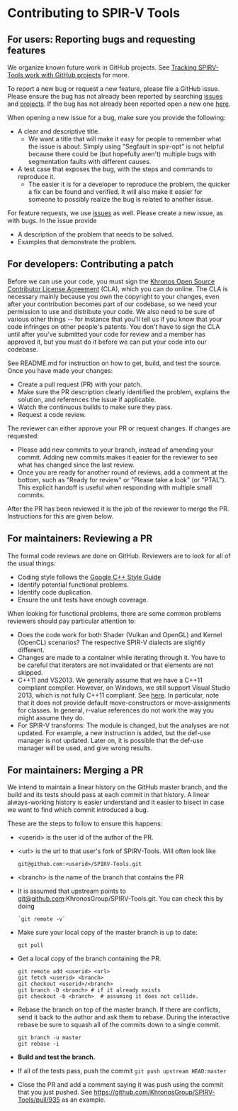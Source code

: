 # Contributing to SPIR-V Tools


## For users: Reporting bugs and requesting features


We organize known future work in GitHub projects.  See [Tracking SPIRV-Tools work with GitHub projects](https://github.com/KhronosGroup/SPIRV-Tools/blob/master/projects.md) for more.


To report a new bug or request a new feature, please file a GitHub issue. Please ensure the bug has not already been reported by searching [issues](https://github.com/KhronosGroup/SPIRV-Tools/issues) and [projects](https://github.com/KhronosGroup/SPIRV-Tools/projects). If the bug has not already been reported open a new one [here](https://github.com/KhronosGroup/SPIRV-Tools/issues/new).


When opening a new issue for a bug, make sure you provide the following:



*   A clear and descriptive title.
    *   We want a title that will make it easy for people to remember what the issue is about.  Simply using "Segfault in spir-opt" is not helpful because there could be (but hopefully aren't) multiple bugs with segmentation faults with different causes.
*   A test case that exposes the bug, with the steps and commands to reproduce it.
    *   The easier it is for a developer to reproduce the problem, the quicker a fix can be found and verified.  It will also make it easier for someone to possibly realize the bug is related to another issue.

For feature requests, we use [issues](https://github.com/KhronosGroup/SPIRV-Tools/issues) as well.  Please create a new issue, as with bugs.  In the issue provide



*   A description of the problem that needs to be solved.
*   Examples that demonstrate the problem.


## For developers: Contributing a patch

Before we can use your code, you must sign the [Khronos Open Source Contributor License Agreement](https://cla-assistant.io/KhronosGroup/SPIRV-Tools) (CLA), which you can do online. The CLA is necessary mainly because you own the copyright to your changes, even after your contribution becomes part of our codebase, so we need your permission to use and distribute your code. We also need to be sure of various other things -- for instance that you'll tell us if you know that your code infringes on other people's patents. You don't have to sign the CLA until after you've submitted your code for review and a member has approved it, but you must do it before we can put your code into our codebase.

See README.md for instruction on how to get, build, and test the source.  Once you have made your changes:



*   Create a pull request (PR) with your patch.
*   Make sure the PR description clearly identified the problem, explains the solution, and references the issue if applicable.
*   Watch the continuous builds to make sure they pass.
*   Request a code review.

The reviewer can either approve your PR or request changes.  If changes are requested:



*   Please add new commits to your branch, instead of amending your commit.  Adding new commits makes it easier for the reviewer to see what has changed since the last review.
*   Once you are ready for another round of reviews, add a comment at the bottom, such as "Ready for review" or "Please take a look" (or "PTAL").   This explicit handoff is useful when responding with multiple small commits.

After the PR has been reviewed it is the job of the reviewer to merge the PR.  Instructions for this are given below.


## For maintainers: Reviewing a PR

The formal code reviews are done on GitHub.  Reviewers are to look for all of the usual things:



*   Coding style follows the [Google C++ Style Guide](https://google.github.io/styleguide/cppguide.html)
*   Identify potential functional problems.
*   Identify code duplication.
*   Ensure the unit tests have enough coverage.

When looking for functional problems, there are some common problems reviewers should pay particular attention to:



*   Does the code work for both Shader (Vulkan and OpenGL) and Kernel (OpenCL) scenarios?  The respective SPIR-V dialects are slightly different.
*   Changes are made to a container while iterating through it.  You have to be careful that iterators are not invalidated or that elements are not skipped.
*   C++11 and VS2013.  We generally assume that we have a C++11 compliant compiler.  However, on Windows, we still support Visual Studio 2013, which is not fully C++11 compliant. See [here](https://msdn.microsoft.com/en-us/library/hh567368.aspx).  In particular, note that it does not provide default move-constructors or move-assignments for classes.  In general, r-value references do not work the way you might assume they do.
*   For SPIR-V transforms: The module is changed, but the analyses are not updated.  For example, a new instruction is added, but the def-use manager is not updated.  Later on, it is possible that the def-use manager will be used, and give wrong results.


## For maintainers: Merging a PR

We intend to maintain a linear history on the GitHub master branch, and the build and its tests should pass at each commit in that history.  A linear always-working history is easier understand and it easier to bisect in case we want to find which commit introduced a bug.

These are the steps to follow to ensure this happens:



*   \<userid\> is the user id of the author of the PR.
*   \<url\> is the url to that user's fork of SPIRV-Tools.  Will often look like 

    ```
    git@github.com:<userid>/SPIRV-Tools.git
    ```


*   \<branch\> is the name of the branch that contains the PR
*   It is assumed that upstream points to [git@github.com](mailto:git@github.com):KhronosGroup/SPIRV-Tools.git.  You can check this by doing

    	`git remote -v`

*   Make sure your local copy of the master branch is up to date:

    ```
    git pull
    ```

*   Get a local copy of the branch containing the PR.
  
    ```
	git remote add <userid> <url>
	git fetch <userid> <branch>
	git checkout <userid>/<branch>
	git branch -D <branch> # if it already exists
	git checkout -b <branch>  # assuming it does not collide.
    ```
  
*   Rebase the branch on top of the master branch.  If there are conflicts, send it back to the author and ask them to rebase.  During the interactive rebase be sure to squash all of the commits down to a single commit.

	  ```
    git branch -u master
	  git rebase -i
    ```
    
*   **Build and test the branch.**
*   If all of the tests pass, push the commit
	`git push upstream HEAD:master`
*   Close the PR and add a comment saying it was push using the commit that you just pushed.  See https://github.com/KhronosGroup/SPIRV-Tools/pull/935 as an example.
